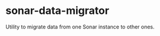 sonar-data-migrator
===================

Utility to migrate data from one Sonar instance to other ones.
